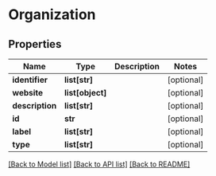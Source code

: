 # Organization

## Properties
Name | Type | Description | Notes
------------ | ------------- | ------------- | -------------
**identifier** | **list[str]** |  | [optional] 
**website** | **list[object]** |  | [optional] 
**description** | **list[str]** |  | [optional] 
**id** | **str** |  | [optional] 
**label** | **list[str]** |  | [optional] 
**type** | **list[str]** |  | [optional] 

[[Back to Model list]](../README.md#documentation-for-models) [[Back to API list]](../README.md#documentation-for-api-endpoints) [[Back to README]](../README.md)


